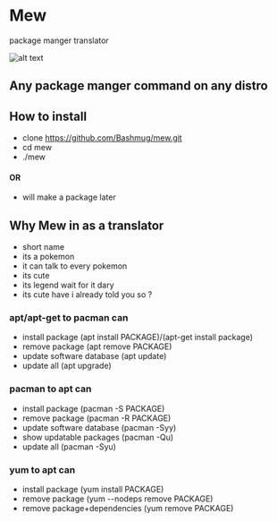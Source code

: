 # Mew
package manger translator

![alt text](https://github.com/Bashmug/mew/blob/master/graphics/logo.png "kind of a logo")

## Any package manger command on any distro

## How to install
 * clone https://github.com/Bashmug/mew.git
 * cd mew
 * ./mew
 #### OR
 * will make a package later

## Why Mew in as a translator
 * short name
 * its a pokemon
 * it can talk to every pokemon
 * its cute
 * its legend wait for it    dary
 * its cute have i already told you so ?

### apt/apt-get to pacman can
* install package (apt install PACKAGE)/(apt-get install package)
* remove package (apt remove PACKAGE)
* update software database (apt update)
* update all (apt upgrade)


### pacman to apt can
* install package (pacman -S PACKAGE)
* remove package (pacman -R PACKAGE)
* update software database (pacman -Syy)
* show updatable packages (pacman -Qu)
* update all (pacman -Syu)

### yum to apt can
* install package (yum install PACKAGE)
* remove package (yum --nodeps remove PACKAGE)
* remove package+dependencies	(yum remove PACKAGE)
